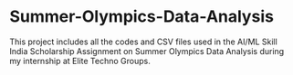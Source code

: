 # Summer-Olympics-Data-Analysis
This project includes all the codes and CSV files used in the AI/ML Skill India Scholarship Assignment on Summer Olympics Data Analysis during my internship at Elite Techno Groups.
